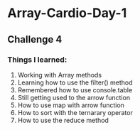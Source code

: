 # Array-Cardio-Day-1

## Challenge 4

### Things I learned:

1) Working with Array methods
2) Learning how to use the filter() method
3) Remembered how to use console.table
4) Still getting used to the arrow function
5) How to use map with arrow function
6) How to sort with the ternarary operator
7) How to use the reduce method
